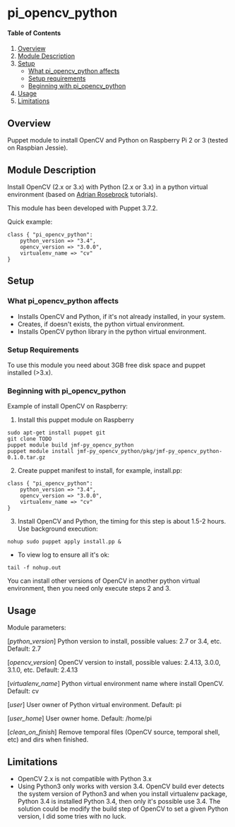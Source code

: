 # pi_opencv_python

#### Table of Contents

1. [Overview](#overview)
2. [Module Description ](#module-description)
3. [Setup](#setup)
    * [What pi_opencv_python affects](#what-pi_opencv_python-affects)
    * [Setup requirements](#setup-requirements)
    * [Beginning with pi_opencv_python](#beginning-with-pi_opencv_python)
4. [Usage](#usage)
5. [Limitations](#limitations)

## Overview

Puppet module to install OpenCV and Python on Raspberry Pi 2 or 3 (tested on Raspbian Jessie).

## Module Description

Install OpenCV (2.x or 3.x) with Python (2.x or 3.x) in a python virtual environment (based on [Adrian Rosebrock](http://www.pyimagesearch.com/2016/04/18/install-guide-raspberry-pi-3-raspbian-jessie-opencv-3/) tutorials).

This module has been developed with Puppet 3.7.2.

Quick example:
```
class { "pi_opencv_python":
	python_version => "3.4",
	opencv_version => "3.0.0",
	virtualenv_name => "cv"
}
```

## Setup

### What pi_opencv_python affects

* Installs OpenCV and Python, if it's not already installed, in your system.
* Creates, if doesn't exists, the python virtual environment.
* Installs OpenCV python library in the python virtual environment.

### Setup Requirements

To use this module you need about 3GB free disk space and puppet installed (>3.x).

### Beginning with pi_opencv_python

Example of install OpenCV on Raspberry:

1. Install this puppet module on Raspberry
```
sudo apt-get install puppet git
git clone TODO
puppet module build jmf-py_opencv_python
puppet module install jmf-py_opencv_python/pkg/jmf-py_opencv_python-0.1.0.tar.gz
```
2. Create puppet manifest to install, for example, install.pp:
```
class { "pi_opencv_python":
	python_version => "3.4",
	opencv_version => "3.0.0",
	virtualenv_name => "cv"
}
```
3. Install OpenCV and Python, the timing for this step is about 1.5-2 hours. Use background execution:
```
nohup sudo puppet apply install.pp &
```
* To view log to ensure all it's ok:
```
tail -f nohup.out
```

You can install other versions of OpenCV in another python virtual environment, then you need only execute steps 2 and 3.

## Usage

Module parameters:

[*python_version*]
   Python version to install, possible values: 2.7 or 3.4, etc. Default: 2.7

[*opencv_version*]
   OpenCV version to install, possible values: 2.4.13, 3.0.0, 3.1.0, etc. Default: 2.4.13

[*virtualenv_name*]
   Python virtual environment name where install OpenCV. Default: cv

[*user*]
   User owner of Python virtual environment. Default: pi

[*user_home*]
   User owner home. Default: /home/pi

[*clean_on_finish*]
   Remove temporal files (OpenCV source, temporal shell, etc) and dirs when finished.

## Limitations

* OpenCV 2.x is not compatible with Python 3.x
* Using Python3 only works with version 3.4. OpenCV build ever detects the system version of Python3 and when you install virtualenv package, Python 3.4 is installed Python 3.4, then only it's possible use 3.4.
  The solution could be modify the build step of OpenCV to set a given Python version, I did some tries with no luck.

